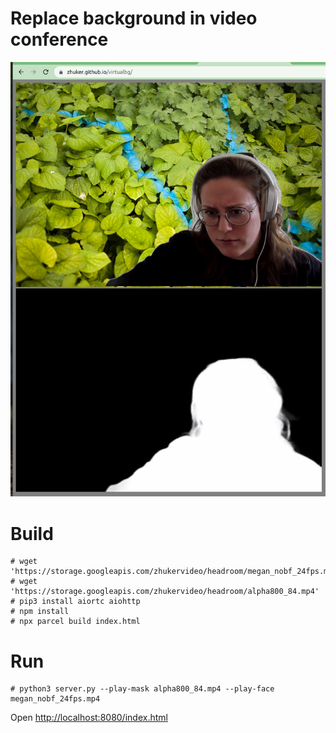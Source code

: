 # Replace background in video conference

![screenshot](github/screenshot.jpg)


# Build

```
# wget 'https://storage.googleapis.com/zhukervideo/headroom/megan_nobf_24fps.mp4'
# wget 'https://storage.googleapis.com/zhukervideo/headroom/alpha800_84.mp4'
# pip3 install aiortc aiohttp
# npm install
# npx parcel build index.html 
```

# Run

```
# python3 server.py --play-mask alpha800_84.mp4 --play-face megan_nobf_24fps.mp4
```

Open [http://localhost:8080/index.html](http://localhost:8080/index.html)